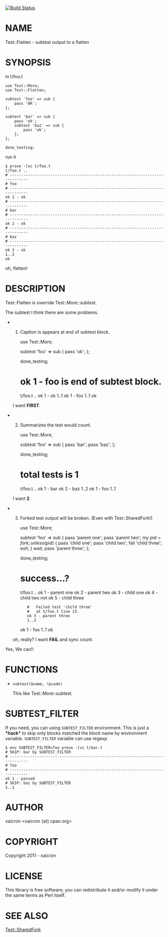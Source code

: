 [![Build Status](https://travis-ci.org/xaicron/p5-Test-Flatten.svg?branch=master)](https://travis-ci.org/xaicron/p5-Test-Flatten)
# NAME

Test::Flatten - subtest output to a flatten

# SYNOPSIS

in t/foo.t

    use Test::More;
    use Test::Flatten;

    subtest 'foo' => sub {
        pass 'OK';
    };
    
    subtest 'bar' => sub {
        pass 'ok';
        subtest 'baz' => sub {
            pass 'ok';
        };
    };

    done_testing;

run it

    $ prove -lvc t/foo.t
    t/foo.t .. 
    # ------------------------------------------------------------------------------
    # foo
    # ------------------------------------------------------------------------------
    ok 1 - ok
    # ------------------------------------------------------------------------------
    # bar
    # ------------------------------------------------------------------------------
    ok 2 - ok
    # ------------------------------------------------------------------------------
    # baz
    # ------------------------------------------------------------------------------
    ok 3 - ok
    1..3
    ok

oh, flatten!

# DESCRIPTION

Test::Flatten is override Test::More::subtest.

The subtest I think there are some problems.

- 1. Caption is appears at end of subtest block.

        use Test::More;

        subtest 'foo' => sub {
            pass 'ok';
        };

        done_testing;

        # ok 1 - foo is end of subtest block.
        t/foo.t .. 
            ok 1 - ok
            1..1
        ok 1 - foo
        1..1
        ok

    I want __FIRST__.

- 2. Summarizes the test would count.

        use Test::More;

        subtest 'foo' => sub {
            pass 'bar';
            pass 'baz';
        };

        done_testing;

        # total tests is 1
        t/foo.t .. 
            ok 1 - bar
            ok 2 - baz
            1..2
        ok 1 - foo
        1..1

    I want __2__.

- 3. Forked test output will be broken. (Even with Test::SharedFork!)

        use Test::More;
        
        subtest 'foo' => sub {
            pass 'parent one';
            pass 'parent two';
            my $pid = fork;
            unless ($pid) {
                pass 'child one';
                pass 'child two';
                fail 'child three';
                exit;
            }
            wait;
            pass 'parent three';
        };
        
        done_testing;

        # success...?
        t/foo.t .. 
            ok 1 - parent one
            ok 2 - parent two
            ok 3 - child one
            ok 4 - child two
            not ok 5 - child three
            
            #   Failed test 'child three'
            #   at t/foo.t line 13.
            ok 3 - parent three
            1..3
        ok 1 - foo
        1..1
        ok

    oh, really? I want __FAIL__ and sync count.

Yes, We can!!

# FUNCTIONS 

- `subtest($name, \&code)`

    This like Test::More::subtest.

# SUBTEST\_FILTER

If you need, you can using `SUBTEST_FILTER` environment.
This is just a __\*hack\*__ to skip only blocks matched the block name by environment variable.
`SUBTEST_FILTER` variable can use regexp

    $ env SUBTEST_FILTER=foo prove -lvc t/bar.t
    # SKIP: bar by SUBTEST_FILTER
    # ------------------------------------------------------------------------------
    # foo
    # ------------------------------------------------------------------------------
    ok 1 - passed
    # SKIP: baz by SUBTEST_FILTER
    1..1

# AUTHOR

xaicron <xaicron {at} cpan.org>

# COPYRIGHT

Copyright 2011 - xaicron

# LICENSE

This library is free software; you can redistribute it and/or modify
it under the same terms as Perl itself.

# SEE ALSO

[Test::SharedFork](https://metacpan.org/pod/Test::SharedFork)
